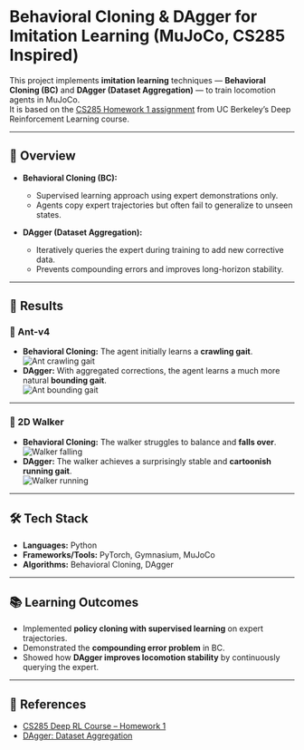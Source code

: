 # Behavioral Cloning & DAgger for Imitation Learning (MuJoCo, CS285 Inspired)

This project implements **imitation learning** techniques — **Behavioral Cloning (BC)** and **DAgger (Dataset Aggregation)** — to train locomotion agents in MuJoCo.  
It is based on the [CS285 Homework 1 assignment](https://rail.eecs.berkeley.edu/deeprlcourse/deeprlcourse/static/homeworks/hw1.pdf) from UC Berkeley’s Deep Reinforcement Learning course.

---

## 📌 Overview
- **Behavioral Cloning (BC):**  
  - Supervised learning approach using expert demonstrations only.  
  - Agents copy expert trajectories but often fail to generalize to unseen states.  

- **DAgger (Dataset Aggregation):**  
  - Iteratively queries the expert during training to add new corrective data.  
  - Prevents compounding errors and improves long-horizon stability.  

---

## 🚀 Results

### 🐜 Ant-v4
- **Behavioral Cloning:** The agent initially learns a **crawling gait**.  
  ![Ant crawling gait](https://i.imgur.com/6awUScd.gif)  
- **DAgger:** With aggregated corrections, the agent learns a much more natural **bounding gait**.  
  ![Ant bounding gait](https://i.imgur.com/PcRdJo4.gif)  

---

### 🚶 2D Walker
- **Behavioral Cloning:** The walker struggles to balance and **falls over**.  
  ![Walker falling](https://i.imgur.com/mw5ePUm.gif)  
- **DAgger:** The walker achieves a surprisingly stable and **cartoonish running gait**.  
  ![Walker running](https://i.imgur.com/LRIVhXL.gif)  

---

## 🛠️ Tech Stack
- **Languages:** Python  
- **Frameworks/Tools:** PyTorch, Gymnasium, MuJoCo  
- **Algorithms:** Behavioral Cloning, DAgger  

---

## 📚 Learning Outcomes
- Implemented **policy cloning with supervised learning** on expert trajectories.  
- Demonstrated the **compounding error problem** in BC.  
- Showed how **DAgger improves locomotion stability** by continuously querying the expert.  

---

## 🔗 References
- [CS285 Deep RL Course – Homework 1](https://rail.eecs.berkeley.edu/deeprlcourse/deeprlcourse/static/homeworks/hw1.pdf)  
- [DAgger: Dataset Aggregation](https://arxiv.org/abs/1011.0686)  
